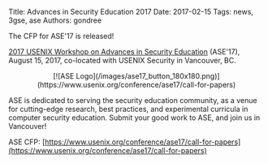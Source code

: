 Title: Advances in Security Education 2017
Date: 2017-02-15
Tags: news, 3gse, ase
Authors: gondree


The CFP for ASE'17 is released!

[2017 USENIX Workshop on Advances in Security Education](https://www.usenix.org/conference/ase17) (ASE'17), August 15, 2017, co-located with USENIX Security in Vancouver, BC.

<center>
[![ASE Logo](/images/ase17_button_180x180.png)](https://www.usenix.org/conference/ase17/call-for-papers)
</center>

ASE is dedicated to serving the security education community, as a venue for cutting-edge research, best practices, and experimental curricula in computer security education. Submit your good work to ASE, and join us in Vancouver!

ASE CFP: [https://www.usenix.org/conference/ase17/call-for-papers](https://www.usenix.org/conference/ase17/call-for-papers)
